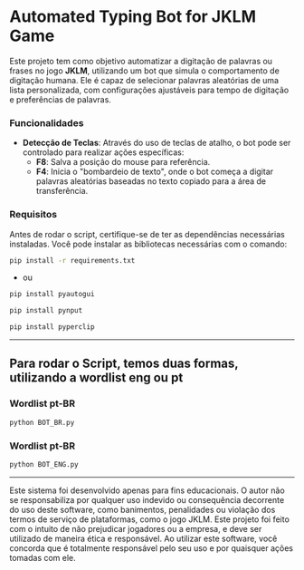 # **Automated Typing Bot for JKLM Game**

Este projeto tem como objetivo automatizar a digitação de palavras ou frases no jogo **JKLM**, utilizando um bot que simula o comportamento de digitação humana. Ele é capaz de selecionar palavras aleatórias de uma lista personalizada, com configurações ajustáveis para tempo de digitação e preferências de palavras.

### **Funcionalidades**

- **Detecção de Teclas**: Através do uso de teclas de atalho, o bot pode ser controlado para realizar ações específicas:
  - **F8**: Salva a posição do mouse para referência.
  - **F4**: Inicia o "bombardeio de texto", onde o bot começa a digitar palavras aleatórias baseadas no texto copiado para a área de transferência.
  

### **Requisitos**

Antes de rodar o script, certifique-se de ter as dependências necessárias instaladas. Você pode instalar as bibliotecas necessárias com o comando:

```bash
pip install -r requirements.txt
```
- ou
```bash
pip install pyautogui
```
```bash
pip install pynput
```
```bash
pip install pyperclip
```
---

## Para rodar o Script, temos duas formas, utilizando a wordlist eng ou pt

### Wordlist pt-BR
```bash
python BOT_BR.py
```
### Wordlist pt-BR
```bash
python BOT_ENG.py
```

---

Este sistema foi desenvolvido apenas para fins educacionais. O autor não se responsabiliza por qualquer uso indevido ou consequência decorrente do uso deste software, como banimentos, penalidades ou violação dos termos de serviço de plataformas, como o jogo JKLM.
Este projeto foi feito com o intuito de não prejudicar jogadores ou a empresa, e deve ser utilizado de maneira ética e responsável. Ao utilizar este software, você concorda que é totalmente responsável pelo seu uso e por quaisquer ações tomadas com ele.

